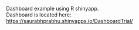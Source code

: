 Dashboard example using R shinyapp.  
Dashboard is located here:  https://saurabhprabhu.shinyapps.io/DashboardTrial/
